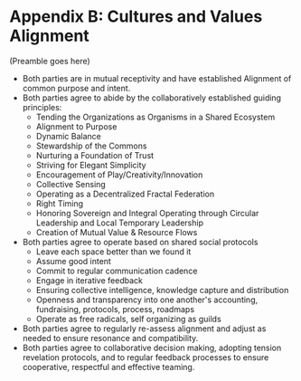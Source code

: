 # Appendix B: Cultures and Values Alignment

(Preamble goes here)

- Both parties are in mutual receptivity and have established Alignment of common purpose and intent.
- Both parties agree to abide by the collaboratively established guiding principles:
    - Tending the Organizations as Organisms in a Shared Ecosystem
    - Alignment to Purpose
    - Dynamic Balance
    - Stewardship of the Commons
    - Nurturing a Foundation of Trust
    - Striving for Elegant Simplicity
    - Encouragement of Play/Creativity/Innovation
    - Collective Sensing
    - Operating as a Decentralized Fractal Federation
    - Right Timing
    - Honoring Sovereign and Integral Operating through Circular Leadership and Local Temporary Leadership
    - Creation of Mutual Value & Resource Flows
- Both parties agree to operate based on shared social protocols
    - Leave each space better than we found it
    - Assume good intent
    - Commit to regular communication cadence
    - Engage in iterative feedback 
    - Ensuring collective intelligence, knowledge capture and distribution
    - Openness and transparency into one another's accounting, fundraising, protocols, process, roadmaps
    - Operate as free radicals, self organizing as guilds
- Both parties agree to regularly re-assess alignment and adjust as needed to ensure resonance and compatibility.
- Both parties agree to collaborative decision making, adopting tension revelation protocols, and to regular feedback processes to ensure cooperative, respectful and effective teaming.
